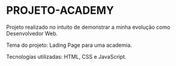 # PROJETO-ACADEMY

Projeto realizado no intuito de demonstrar a minha evolução como Desenvolvedor Web.

Tema do projeto: Lading Page para uma academia.

Tecnologias utilizadas: HTML, CSS e JavaScript.

